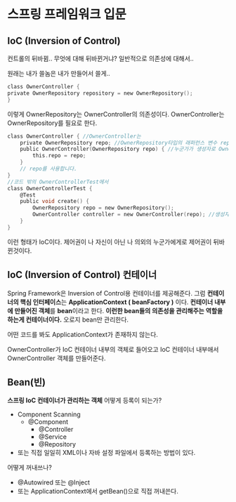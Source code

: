 # 스프링 프레임워크 입문

## IoC (Inversion of Control)
컨트롤의 뒤바뀜.. 무엇에 대해 뒤바뀐거냐? 일반적으로 의존성에 대해서..

원래는 내가 쓸놈은 내가 만들어서 쓸게..
```c
class OwnerController {
private OwnerRepository repository = new OwnerRepository();
}
```
이렇게 OwnerRepository는 OwnerController의 의존성이다. OwnerController는 OwnerRepository를 필요로 한다.

```c
class OwnerController { //OwnerController는
    private OwnerRepository repo; //OwnerRepository타입의 래퍼런스 변수 repo를 들고만 있고
    public OwnerController(OwnerRepository repo) { //누군가가 생성자로 OwnerRepository를 주겠지라고 생각하고
        this.repo = repo;
    }
    // repo를 사용합니다.
}
//코드 밖의 OwnerControllerTest에서
class OwnerControllerTest {
    @Test
    public void create() {
        OwnerRepository repo = new OwnerRepository();
        OwnerController controller = new OwnerController(repo); //생성자를 통해 repo를 준다. ->이게 의존성 주입이다.
    }
}
```
이런 형태가 IoC이다. 제어권이 나 자신이 아닌 나 의외의 누군가에게로 제어권이 뒤바뀐것이다.

## IoC (Inversion of Control) 컨테이너
Spring Framework은 Inversion of Control용 컨테이너를 제공해준다.
그럼 **컨테이너의 핵심 인터페이스**는 **ApplicationContext ( beanFactory )** 이다.
**컨테이너 내부에 만들어진 객체**를 **bean**이라고 한다. **이런한 bean들의 의존성을 관리해주는 역할을 하는게 컨테이너이다.** 오로지 bean만 관리한다.

어떤 코드를 봐도 ApplicationContext가 존재하지 않는다.

OwnerController가 IoC 컨테이너 내부의 객체로 들어오고 IoC 컨테이너 내부애서 OwnerController 객체를 만들어준다.

## Bean(빈)
**스프링 IoC 컨테이너가 관리하는 객체**
어떻게 등록이 되는가?
* Component Scanning
  * @Component
    * @Controller
    * @Service
    * @Repository
* 또는 직접 일일히 XML이나 자바 설정 파일에서 등록하는 방법이 있다.

어떻게 꺼내쓰나?
* @Autowired 또는 @Inject
* 또는 ApplicationContext에서 getBean()으로 직접 꺼내쓴다.










